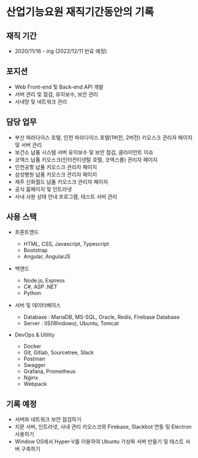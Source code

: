 # 산업기능요원 재직기간동안의 기록

## 재직 기간
- 2020/11/16 - ing (2022/12/11 만료 예정)

## 포지션
- Web Front-end 및 Back-end API 개발
- 서버 관리 및 점검, 유지보수, 보안 관리
- 사내망 및 네트워크 관리

## 담당 업무
- 부산 파라다이스 호텔, 인천 파라다이스 호텔(1버전, 2버전) 키오스크 관리자 페이지 및 서버 관리
- 보건소 납품 시스템 서버 유지보수 및 보안 점검, 클라이언트 이슈 
- 코엑스 납품 키오스크(인터컨티넨탈 호텔, 코엑스몰) 관리자 페이지
- 인천공항 납품 키오스크 관리자 페이지
- 삼성병원 납품 키오스크 관리자 페이지
- 제주 신화월드 납품 키오스크 관리자 페이지
- 공식 홈페이지 및 인트라넷
- 사내 사원 상태 안내 프로그램, 테스트 서버 관리

## 사용 스택
- 프론트엔드
    * HTML, CSS, Javascript, Typescript
    * Bootstrap
    * Angular, AngularJS

- 백엔드
    * Node.js, Express
    * C#, ASP .NET
    * Python

- 서버 및 데이터베이스
    * Database : MariaDB, MS-SQL, Oracle, Redis, Firebase Database
    * Server : IIS(Windows), Ubuntu, Tomcat

- DevOps & Utility
    * Docker
    * Git, Gitlab, Sourcetree, Slack
    * Postman
    * Swagger
    * Grafana, Prometheus
    * Nginx
    * Webpack

## 기록 예정
- 서버와 네트워크 보안 점검하기
- 지문 서버, 인트라넷, 사내 관리 키오스크와 Firebase, Slackbot 연동 및 Electron 사용하기
- Window OS에서 Hyper-V를 이용하여 Ubuntu 가상화 서버 만들기 및 테스트 서버 구축하기
